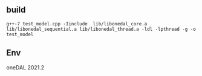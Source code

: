 ## build

```
g++-7 test_model.cpp -Iinclude  lib/libonedal_core.a lib/libonedal_sequential.a lib/libonedal_thread.a -ldl -lpthread -g -o test_model
```

## Env

oneDAL 2021.2

